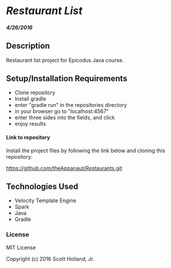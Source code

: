 # _Restaurant List_

#### _4/26/2016_

## Description
Restaurant list project for Epicodus Java course. 

## Setup/Installation Requirements
* Clone repository
* Install gradle
* enter "gradle run" in the repositories directory
* in your browser go to "localhost:4567"
* enter three sides into the fields, and click
* enjoy results

#### Link to repository

Install the project files by following the link below and cloning this repository:

https://github.com/theAppanaut/Restaurants.git

## Technologies Used
* Velocity Template Engine
* Spark
* Java
* Gradle

### License

MIT License

Copyright (c) 2016 Scott Holland, Jr.
